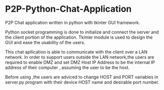 # P2P-Python-Chat-Application
P2P Chat application written in python with tkinter GUI framework.

Python socket programming is done to initialize and connect the server and the client portion of the application.
Tkinter module is used to design the GUI and ease the usability of the users.

This chat apllication is able to communicate with the client over a LAN network.
In order to support users outside the LAN network,the users are required to enable DMZ and set DMZ Host IP Address to be the internal IP address of their computer , assuming the user to be the host.

Before using ,the users are adviced to change HOST and PORT variables in server.py program with their device HOST name and desirable port number.
